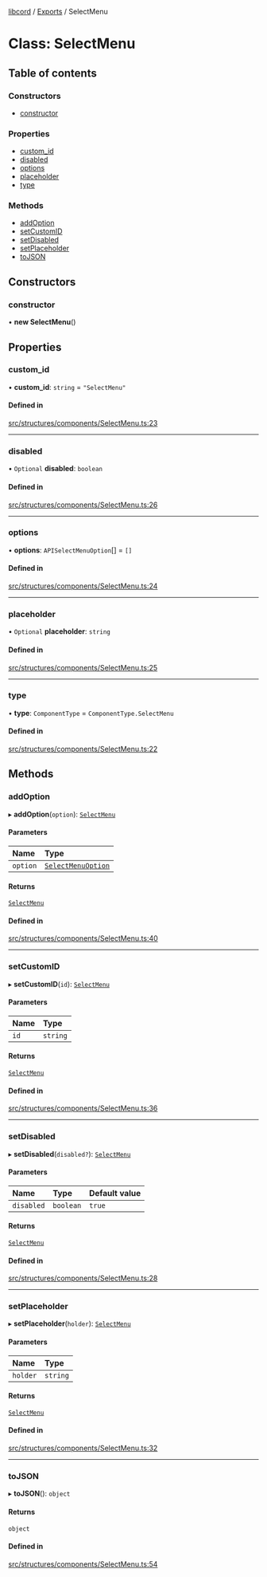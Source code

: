 [libcord](../README.md) / [Exports](../modules.md) / SelectMenu

# Class: SelectMenu

## Table of contents

### Constructors

- [constructor](SelectMenu.md#constructor)

### Properties

- [custom\_id](SelectMenu.md#custom_id)
- [disabled](SelectMenu.md#disabled)
- [options](SelectMenu.md#options)
- [placeholder](SelectMenu.md#placeholder)
- [type](SelectMenu.md#type)

### Methods

- [addOption](SelectMenu.md#addoption)
- [setCustomID](SelectMenu.md#setcustomid)
- [setDisabled](SelectMenu.md#setdisabled)
- [setPlaceholder](SelectMenu.md#setplaceholder)
- [toJSON](SelectMenu.md#tojson)

## Constructors

### constructor

• **new SelectMenu**()

## Properties

### custom\_id

• **custom\_id**: `string` = `"SelectMenu"`

#### Defined in

[src/structures/components/SelectMenu.ts:23](https://github.com/Libcord/libcord/blob/f2b4cca/src/structures/components/SelectMenu.ts#L23)

___

### disabled

• `Optional` **disabled**: `boolean`

#### Defined in

[src/structures/components/SelectMenu.ts:26](https://github.com/Libcord/libcord/blob/f2b4cca/src/structures/components/SelectMenu.ts#L26)

___

### options

• **options**: `APISelectMenuOption`[] = `[]`

#### Defined in

[src/structures/components/SelectMenu.ts:24](https://github.com/Libcord/libcord/blob/f2b4cca/src/structures/components/SelectMenu.ts#L24)

___

### placeholder

• `Optional` **placeholder**: `string`

#### Defined in

[src/structures/components/SelectMenu.ts:25](https://github.com/Libcord/libcord/blob/f2b4cca/src/structures/components/SelectMenu.ts#L25)

___

### type

• **type**: `ComponentType` = `ComponentType.SelectMenu`

#### Defined in

[src/structures/components/SelectMenu.ts:22](https://github.com/Libcord/libcord/blob/f2b4cca/src/structures/components/SelectMenu.ts#L22)

## Methods

### addOption

▸ **addOption**(`option`): [`SelectMenu`](SelectMenu.md)

#### Parameters

| Name | Type |
| :------ | :------ |
| `option` | [`SelectMenuOption`](../interfaces/SelectMenuOption.md) |

#### Returns

[`SelectMenu`](SelectMenu.md)

#### Defined in

[src/structures/components/SelectMenu.ts:40](https://github.com/Libcord/libcord/blob/f2b4cca/src/structures/components/SelectMenu.ts#L40)

___

### setCustomID

▸ **setCustomID**(`id`): [`SelectMenu`](SelectMenu.md)

#### Parameters

| Name | Type |
| :------ | :------ |
| `id` | `string` |

#### Returns

[`SelectMenu`](SelectMenu.md)

#### Defined in

[src/structures/components/SelectMenu.ts:36](https://github.com/Libcord/libcord/blob/f2b4cca/src/structures/components/SelectMenu.ts#L36)

___

### setDisabled

▸ **setDisabled**(`disabled?`): [`SelectMenu`](SelectMenu.md)

#### Parameters

| Name | Type | Default value |
| :------ | :------ | :------ |
| `disabled` | `boolean` | `true` |

#### Returns

[`SelectMenu`](SelectMenu.md)

#### Defined in

[src/structures/components/SelectMenu.ts:28](https://github.com/Libcord/libcord/blob/f2b4cca/src/structures/components/SelectMenu.ts#L28)

___

### setPlaceholder

▸ **setPlaceholder**(`holder`): [`SelectMenu`](SelectMenu.md)

#### Parameters

| Name | Type |
| :------ | :------ |
| `holder` | `string` |

#### Returns

[`SelectMenu`](SelectMenu.md)

#### Defined in

[src/structures/components/SelectMenu.ts:32](https://github.com/Libcord/libcord/blob/f2b4cca/src/structures/components/SelectMenu.ts#L32)

___

### toJSON

▸ **toJSON**(): `object`

#### Returns

`object`

#### Defined in

[src/structures/components/SelectMenu.ts:54](https://github.com/Libcord/libcord/blob/f2b4cca/src/structures/components/SelectMenu.ts#L54)
